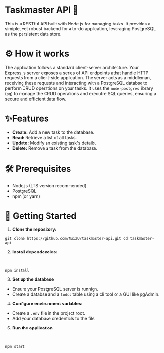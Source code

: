 # Taskmaster API 🚀

This is a RESTful API built with Node.js for managing tasks. It provides a simiple, yet robust backend for a to-do application, leveraging PostgreSQL as the persistent data store.


# ⚙️ How it works
The application follows a standard client-server architecture. Your Express.js server exposes a series of API endpoints athat handle HTTP requests from a client-side application. The server acts as a middleman, receiving these requests and interacting with a PostgreSQL databse to perform CRUD operations on your tasks. It uses the `node-postgres` library (`pg`) to manage the CRUD operations and executre SQL queries, ensuring a secure and efficient data flow.

# ✨Features

* **Create:** Add a new task to the database.
* **Read:** Retrieve a list of all tasks.
* **Update:** Modify an existing task's details.
* **Delete:** Remove a task from the database.

# 🛠️ Prerequisites

* Node.js (LTS version recommended)
* PostgreSQL
* npm (or yarn)


# 🚀 Getting Started

1. **Clone the repository:**

`git clone https://github.com/MuizU/taskmaster-api.git
cd taskmaster-api`

2. **Install dependencies:**
<br>

`npm install`

3. **Set up the database**
* Ensure your PostgreSQL server is runnign.
* Create a databse and a `todos` table using a cli tool or a GUI like pgAdmin.

4. **Configure environment variables:**
* Create a `.env` file in the project root.
* Add your database credentials to the file.

5. **Run the application**
<br>

`npm start`
